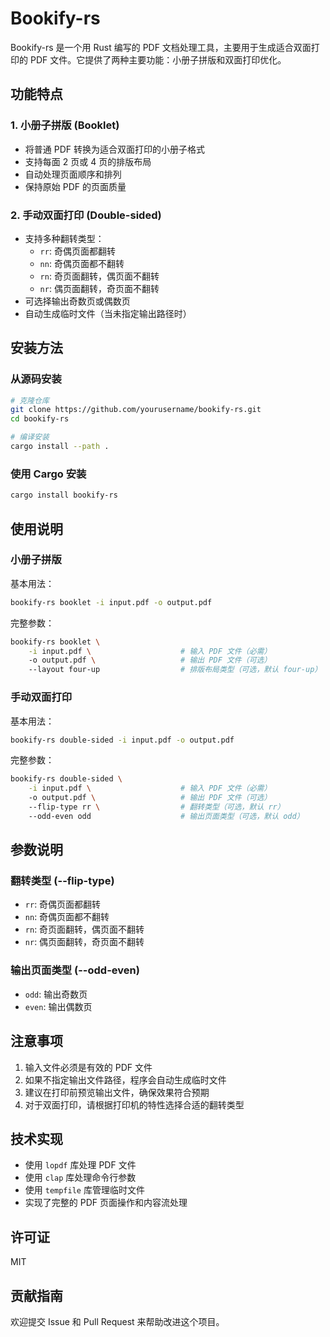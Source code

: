 # Bookify-rs

Bookify-rs 是一个用 Rust 编写的 PDF 文档处理工具，主要用于生成适合双面打印的 PDF 文件。它提供了两种主要功能：小册子拼版和双面打印优化。

## 功能特点

### 1. 小册子拼版 (Booklet)
- 将普通 PDF 转换为适合双面打印的小册子格式
- 支持每面 2 页或 4 页的排版布局
- 自动处理页面顺序和排列
- 保持原始 PDF 的页面质量

### 2. 手动双面打印 (Double-sided)
- 支持多种翻转类型：
  - `rr`: 奇偶页面都翻转
  - `nn`: 奇偶页面都不翻转
  - `rn`: 奇页面翻转，偶页面不翻转
  - `nr`: 偶页面翻转，奇页面不翻转
- 可选择输出奇数页或偶数页
- 自动生成临时文件（当未指定输出路径时）

## 安装方法

### 从源码安装

```bash
# 克隆仓库
git clone https://github.com/yourusername/bookify-rs.git
cd bookify-rs

# 编译安装
cargo install --path .
```

### 使用 Cargo 安装

```bash
cargo install bookify-rs
```

## 使用说明

### 小册子拼版

基本用法：
```bash
bookify-rs booklet -i input.pdf -o output.pdf
```

完整参数：
```bash
bookify-rs booklet \
    -i input.pdf \                    # 输入 PDF 文件（必需）
    -o output.pdf \                   # 输出 PDF 文件（可选）
    --layout four-up                  # 排版布局类型（可选，默认 four-up）
```

### 手动双面打印

基本用法：
```bash
bookify-rs double-sided -i input.pdf -o output.pdf
```

完整参数：
```bash
bookify-rs double-sided \
    -i input.pdf \                    # 输入 PDF 文件（必需）
    -o output.pdf \                   # 输出 PDF 文件（可选）
    --flip-type rr \                  # 翻转类型（可选，默认 rr）
    --odd-even odd                    # 输出页面类型（可选，默认 odd）
```

## 参数说明

### 翻转类型 (--flip-type)
- `rr`: 奇偶页面都翻转
- `nn`: 奇偶页面都不翻转
- `rn`: 奇页面翻转，偶页面不翻转
- `nr`: 偶页面翻转，奇页面不翻转

### 输出页面类型 (--odd-even)
- `odd`: 输出奇数页
- `even`: 输出偶数页

## 注意事项

1. 输入文件必须是有效的 PDF 文件
2. 如果不指定输出文件路径，程序会自动生成临时文件
3. 建议在打印前预览输出文件，确保效果符合预期
4. 对于双面打印，请根据打印机的特性选择合适的翻转类型

## 技术实现

- 使用 `lopdf` 库处理 PDF 文件
- 使用 `clap` 库处理命令行参数
- 使用 `tempfile` 库管理临时文件
- 实现了完整的 PDF 页面操作和内容流处理

## 许可证

MIT

## 贡献指南

欢迎提交 Issue 和 Pull Request 来帮助改进这个项目。